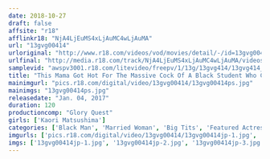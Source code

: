 ```yaml
---
date: 2018-10-27
draft: false
affsite: "r18"
afflinkr18: "NjA4LjEuMS4xLjAuMC4wLjAuMA"
url: "13gvg00414"
urloriginal: "http://www.r18.com/videos/vod/movies/detail/-/id=13gvg00414"
urlfinal: "http://media.r18.com/track/NjA4LjEuMS4xLjAuMC4wLjAuMA/videos/vod/movies/detail/-/id=13gvg00414"
samplevid: "awspv3001.r18.com/litevideo/freepv/1/13g/13gvg414/13gvg414_dmb_w.mp4"
title: "This Mama Got Hot For The Massive Cock Of A Black Student Who Came Over For A Homestay Kaori Matsushima"
mainimgurl: "pics.r18.com/digital/video/13gvg00414/13gvg00414ps.jpg"
mainimgs: "13gvg00414ps.jpg"
releasedate: "Jan. 04, 2017"
duration: 120
productioncomp: "Glory Quest"
girls: ['Kaori Matsushima']
categories: ['Black Man', 'Married Woman', 'Big Tits', 'Featured Actress', 'Threesome / Foursome', 'Huge Dick - Large Dick', 'Hi-Def']
imgurls: ['pics.r18.com/digital/video/13gvg00414/13gvg00414jp-1.jpg', 'pics.r18.com/digital/video/13gvg00414/13gvg00414jp-2.jpg', 'pics.r18.com/digital/video/13gvg00414/13gvg00414jp-3.jpg', 'pics.r18.com/digital/video/13gvg00414/13gvg00414jp-4.jpg', 'pics.r18.com/digital/video/13gvg00414/13gvg00414jp-5.jpg', 'pics.r18.com/digital/video/13gvg00414/13gvg00414jp-6.jpg', 'pics.r18.com/digital/video/13gvg00414/13gvg00414jp-7.jpg', 'pics.r18.com/digital/video/13gvg00414/13gvg00414jp-8.jpg', 'pics.r18.com/digital/video/13gvg00414/13gvg00414jp-9.jpg', 'pics.r18.com/digital/video/13gvg00414/13gvg00414jp-10.jpg', 'pics.r18.com/digital/video/13gvg00414/13gvg00414jp-11.jpg', 'pics.r18.com/digital/video/13gvg00414/13gvg00414jp-12.jpg', 'pics.r18.com/digital/video/13gvg00414/13gvg00414jp-13.jpg', 'pics.r18.com/digital/video/13gvg00414/13gvg00414jp-14.jpg', 'pics.r18.com/digital/video/13gvg00414/13gvg00414jp-15.jpg', 'pics.r18.com/digital/video/13gvg00414/13gvg00414jp-16.jpg', 'pics.r18.com/digital/video/13gvg00414/13gvg00414jp-17.jpg', 'pics.r18.com/digital/video/13gvg00414/13gvg00414jp-18.jpg', 'pics.r18.com/digital/video/13gvg00414/13gvg00414jp-19.jpg', 'pics.r18.com/digital/video/13gvg00414/13gvg00414jp-20.jpg']
imgs: ['13gvg00414jp-1.jpg', '13gvg00414jp-2.jpg', '13gvg00414jp-3.jpg', '13gvg00414jp-4.jpg', '13gvg00414jp-5.jpg', '13gvg00414jp-6.jpg', '13gvg00414jp-7.jpg', '13gvg00414jp-8.jpg', '13gvg00414jp-9.jpg', '13gvg00414jp-10.jpg', '13gvg00414jp-11.jpg', '13gvg00414jp-12.jpg', '13gvg00414jp-13.jpg', '13gvg00414jp-14.jpg', '13gvg00414jp-15.jpg', '13gvg00414jp-16.jpg', '13gvg00414jp-17.jpg', '13gvg00414jp-18.jpg', '13gvg00414jp-19.jpg', '13gvg00414jp-20.jpg']
---
```

